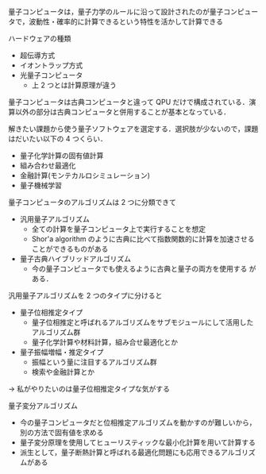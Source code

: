 量子コンピュータは，量子力学のルールに沿って設計されたのが量子コンピュータで，波動性・確率的に計算できるという特性を活かして計算できる

ハードウェアの種類
- 超伝導方式
- イオントラップ方式
- 光量子コンピュータ
    - 上 2 つとは計算原理が違う

量子コンピュータは古典コンピュータと違って QPU だけで構成されている．演算以外の部分は古典コンピュータと併用することが基本となっている．

解きたい課題から使う量子ソフトウェアを選定する．選択肢が少ないので，課題はだいたい以下の 4 つくらい．
- 量子化学計算の固有値計算
- 組み合わせ最適化
- 金融計算(モンテカルロシミュレーション)
- 量子機械学習

量子コンピュータのアルゴリズムは 2 つに分類できて
- 汎用量子アルゴリズム
    - 全ての計算を量子コンピュータ上で実行することを想定
    - Shor'a algorithm のように古典に比べて指数関数的に計算を加速させることができるものがある
- 量子古典ハイブリッドアルゴリズム
    - 今の量子コンピュータでも使えるように古典と量子の両方を使用する
がある．

汎用量子アルゴリズムを 2 つのタイプに分けると
- 量子位相推定タイプ
    - 量子位相推定と呼ばれるアルゴリズムをサブモジュールにして活用したアルゴリズム群
    - 量子化学計算や材料計算，組み合せ最適化とか
- 量子振幅増幅・推定タイプ
    - 振幅という量に注目するアルゴリズム群
    - 検索や金融計算とか

→ 私がやりたいのは量子位相推定タイプな気がする

量子変分アルゴリズム
- 今の量子コンピュータだと位相推定アルゴリズムを動かすのが難しいから，別の方法で固有値を求める
- 量子変分原理を使用してヒューリスティックな最小化計算を用いて計算する
- 派生として，量子断熱計算と呼ばれる最適化問題にも応用できるアルゴリズムがある